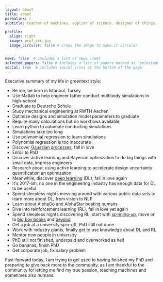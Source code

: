 ```yaml
---
layout: about
title: about
permalink: /
subtitle: teacher of machines. applier of science. designer of things.

profile:
  align: right
  image: prof_pic.jpg
  image_circular: false # crops the image to make it circular


news: false  # includes a list of news items
selected_papers: false # includes a list of papers marked as "selected={true}"
social: true  # includes social icons at the bottom of the page
---
```


Executive summary of my life in greentext style:

- Be me, be born in Istanbul, Turkey
- Use Matlab to help engineer father conduct multibody simulations in high-school
- Graduate to Deutsche Schule
- Study mechanical engineering at RWTH Aachen
- Optimize designs and simulation model parameters to graduate
- Require many calculations but no workflows available
- Learn python to automate conducting simulations
- Simulations take too long
- Use polynomial regression to learn simulations
- Polynomial regression is too inaccurate
- Discover <a href="http://gaussianprocess.org/gpml/chapters/RW.pdf">Gaussian processes</a>, fall in love
- Enroll to PhD
- Discover active learning and Bayesian optimization to do big things with small data, impress engineers
- Research about using active learning to accelerate design uncertainty quantification an optimization
- Meanwhile, discover <a href="https://www.deeplearningbook.org/">deep learning</a> (DL), fall in love again
- It's 2017-ish, no one in the engineering industry has enough data for DL to be useful
- Spend sleepless nights messing around with various public data sets to learn more about DL, from vision to NLP
- Learn about AlphaGo and AlphaStar beating humans
- Dive into reinforcement learning (RL), fall in love yet again
- Spend sleepless nights discovering RL, start with <a href="https://spinningup.openai.com/en/latest/">spinning-up</a>, move on to <a href="http://incompleteideas.net/book/the-book.html">big boy books</a> and <a href="https://www.amazon.de/-/en/Marco-Wiering/dp/364227644X">beyond</a>
- Get a job at a university spin-off, PhD still not done
- Work with industry giants, finally get to use knowledge about DL and RL
- Mentor new people in university
- PhD still not finished, underpaid and overworked as hell
- Go bananas, finish PhD
- Get corporate job, fix salary problem

Fast-forward today, I am trying to get used to having finished my PhD and preparing to give back more to the community, as I am thankful to the community for letting me find my true passion, teaching machines and sometimes also humans.

